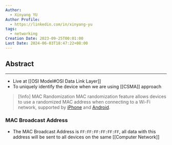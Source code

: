 ```yaml
---
Author:
  - Xinyang YU
Author Profile:
  - https://linkedin.com/in/xinyang-yu
tags:
  - networking
Creation Date: 2023-09-25T00:01:00
Last Date: 2024-06-03T18:47:22+08:00
---
```

## Abstract
---
- Live at [[OSI Model#OSI Data Link Layer]]
- To uniquely identify the device when we are using [[CSMA]] approach

>[!info] MAC Randomization
> MAC randomization feature allows devices to use a randomized MAC address when connecting to a Wi-Fi network, supported by [iPhone](https://support.apple.com/en-gb/102509) and [Android](https://source.android.com/docs/core/connect/wifi-mac-randomization-behavior).

### MAC Broadcast Address
- The MAC Broadcast Address is `FF:FF:FF:FF:FF:FF`, all data with this address will be sent to all devices on the same [[Computer Network]]
